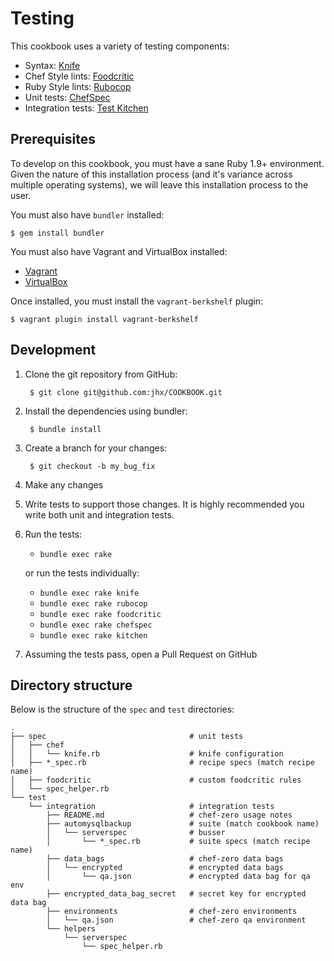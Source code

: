 Testing
=======
This cookbook uses a variety of testing components:

- Syntax: [Knife](http://docs.opscode.com/chef/knife.html#test)
- Chef Style lints: [Foodcritic](https://github.com/acrmp/foodcritic)
- Ruby Style lints: [Rubocop](https://github.com/bbatsov/rubocop)
- Unit tests: [ChefSpec](https://github.com/acrmp/chefspec)
- Integration tests: [Test Kitchen](https://github.com/opscode/test-kitchen)


Prerequisites
-------------
To develop on this cookbook, you must have a sane Ruby 1.9+ environment. Given the nature of this installation process (and it's variance across multiple operating systems), we will leave this installation process to the user.

You must also have `bundler` installed:

    $ gem install bundler

You must also have Vagrant and VirtualBox installed:

- [Vagrant](https://vagrantup.com)
- [VirtualBox](https://virtualbox.org)

Once installed, you must install the `vagrant-berkshelf` plugin:

    $ vagrant plugin install vagrant-berkshelf


Development
-----------
1. Clone the git repository from GitHub:

        $ git clone git@github.com:jhx/COOKBOOK.git

1. Install the dependencies using bundler:

        $ bundle install

1. Create a branch for your changes:

        $ git checkout -b my_bug_fix

1. Make any changes
1. Write tests to support those changes. It is highly recommended you write both unit and integration tests.
1. Run the tests:

    - `bundle exec rake`

    or run the tests individually:

    - `bundle exec rake knife`
    - `bundle exec rake rubocop`
    - `bundle exec rake foodcritic`
    - `bundle exec rake chefspec`
    - `bundle exec rake kitchen`

7. Assuming the tests pass, open a Pull Request on GitHub


Directory structure
-------------------
Below is the structure of the `spec` and `test` directories:

````text
.
├── spec                                # unit tests
│   ├── chef
│   │   └── knife.rb                    # knife configuration
│   ├── *_spec.rb                       # recipe specs (match recipe name)
│   ├── foodcritic                      # custom foodcritic rules
│   └── spec_helper.rb
└── test
    └── integration                     # integration tests
        ├── README.md                   # chef-zero usage notes
        ├── automysqlbackup             # suite (match cookbook name)
        │   └── serverspec              # busser
        │       └── *_spec.rb           # suite specs (match recipe name)
        ├── data_bags                   # chef-zero data bags
        │   └── encrypted               # encrypted data bags
        │       └── qa.json             # encrypted data bag for qa env
        ├── encrypted_data_bag_secret   # secret key for encrypted data bag
        ├── environments                # chef-zero environments
        │   └── qa.json                 # chef-zero qa environment
        └── helpers
            └── serverspec
                └── spec_helper.rb
````
